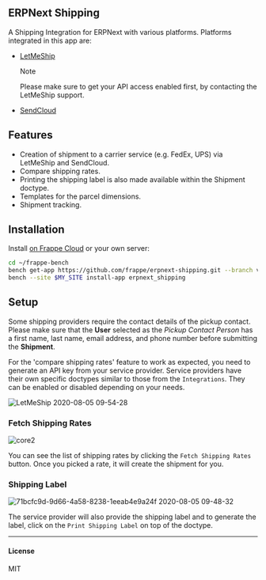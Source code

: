 ## ERPNext Shipping

A Shipping Integration for ERPNext with various platforms. Platforms integrated in this app are:

- [LetMeShip](https://www.letmeship.com/en/)

    > [!NOTE]
    > Please make sure to get your API access enabled first, by contacting the LetMeShip support.

- [SendCloud](https://www.sendcloud.com/home-new/)

## Features
- Creation of shipment to a carrier service (e.g. FedEx, UPS) via LetMeShip and SendCloud. 
- Compare shipping rates. 
- Printing the shipping label is also made available within the Shipment doctype.
- Templates for the parcel dimensions.
- Shipment tracking.

## Installation

Install [on Frappe Cloud](https://frappecloud.com/marketplace/apps/shipping) or your own server:

```bash
cd ~/frappe-bench
bench get-app https://github.com/frappe/erpnext-shipping.git --branch version-14
bench --site $MY_SITE install-app erpnext_shipping
```

## Setup

Some shipping providers require the contact details of the pickup contact. Please make sure that the **User** selected as the _Pickup Contact Person_ has a first name, last name, email address, and phone number before submitting the **Shipment**.

For the 'compare shipping rates' feature to work as expected, you need to generate an API key from your service provider. Service providers have their own specific doctypes similar to those from the `Integrations`. They can be enabled or disabled depending on your needs.

![LetMeShip 2020-08-05 09-54-28](https://user-images.githubusercontent.com/17470909/89377411-500c4f80-d724-11ea-8fe5-b11fec2a5c27.png)

### Fetch Shipping Rates
![core2](https://user-images.githubusercontent.com/17470909/89377460-70d4a500-d724-11ea-8550-a2813b936651.gif)

You can see the list of shipping rates by clicking the `Fetch Shipping Rates` button. Once you picked a rate, it will create the shipment for you. 

### Shipping Label
![71bcfc9d-9d66-4a58-8238-1eeab4e9a24f 2020-08-05 09-48-32](https://user-images.githubusercontent.com/17470909/89377478-78944980-d724-11ea-8120-a5374c6e4c5e.png)

The service provider will also provide the shipping label and to generate the label, click on the `Print Shipping Label` on top of the doctype.

-----------------------
#### License

MIT
